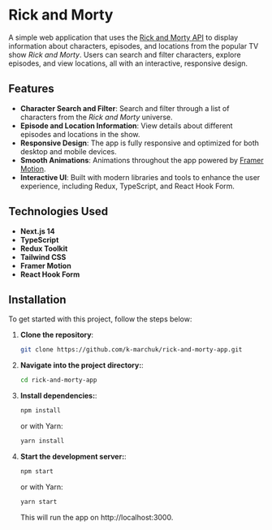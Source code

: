 # Rick and Morty

A simple web application that uses the [Rick and Morty API](https://rickandmortyapi.com/) to display information about characters, episodes, and locations from the popular TV show _Rick and Morty_. Users can search and filter characters, explore episodes, and view locations, all with an interactive, responsive design.

## Features

- **Character Search and Filter**: Search and filter through a list of characters from the _Rick and Morty_ universe.
- **Episode and Location Information**: View details about different episodes and locations in the show.
- **Responsive Design**: The app is fully responsive and optimized for both desktop and mobile devices.
- **Smooth Animations**: Animations throughout the app powered by [Framer Motion](https://www.framer.com/motion/).
- **Interactive UI**: Built with modern libraries and tools to enhance the user experience, including Redux, TypeScript, and React Hook Form.

## Technologies Used

- **Next.js 14**
- **TypeScript**
- **Redux Toolkit**
- **Tailwind CSS**
- **Framer Motion**
- **React Hook Form**

## Installation

To get started with this project, follow the steps below:

1. **Clone the repository**:
   ```bash
   git clone https://github.com/k-marchuk/rick-and-morty-app.git
   ```
2. **Navigate into the project directory:**:

   ```bash
   cd rick-and-morty-app
   ```

3. **Install dependencies:**:

   ```bash
   npm install
   ```

   or with Yarn:

   ```bash
   yarn install
   ```

4. **Start the development server:**:
   ```bash
   npm start
   ```
   or with Yarn:
   ```bash
   yarn start
   ```
   This will run the app on http://localhost:3000.

